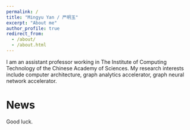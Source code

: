 ```yaml
---
permalink: /
title: "Mingyu Yan / 严明玉"
excerpt: "About me"
author_profile: true
redirect_from: 
  - /about/
  - /about.html
---
```


I am an assistant professor working in The Institute of Computing Technology of the Chinese Academy of Sciences. My research interests include computer architecture, graph analytics accelerator, graph neural network accelerator. 


News
======
Good luck.


